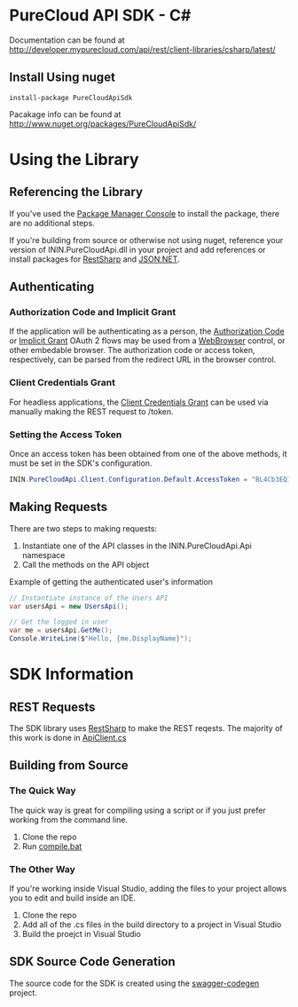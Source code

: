# PureCloud API SDK - C&#35;
Documentation can be found at http://developer.mypurecloud.com/api/rest/client-libraries/csharp/latest/

## Install Using nuget

```
install-package PureCloudApiSdk
```

Pacakage info can be found at http://www.nuget.org/packages/PureCloudApiSdk/

# Using the Library

## Referencing the Library

If you've used the [Package Manager Console](https://docs.nuget.org/consume/package-manager-console) to install the package, there are no additional steps. 

If you're building from source or otherwise not using nuget, reference your version of ININ.PureCloudApi.dll in your project and add references or install packages for [RestSharp](http://www.nuget.org/packages/RestSharp/) and [JSON.NET](http://www.nuget.org/packages/Newtonsoft.Json/).

## Authenticating

### Authorization Code and Implicit Grant

If the application will be authenticating as a person, the [Authorization Code](http://developer.mypurecloud.com/api/rest/authorization/use-authorization-code.html) or [Implicit Grant](http://developer.mypurecloud.com/api/rest/authorization/use-implicit-grant.html) OAuth 2 flows may be used from a [WebBrowser](https://msdn.microsoft.com/en-us/library/2te2y1x6.aspx) control, or other embedable browser. The authorization code or access token, respectively, can be parsed from the redirect URL in the browser control.

### Client Credentials Grant

For headless applications, the [Client Credentials Grant](http://developer.mypurecloud.com/api/rest/authorization/use-client-credentials.html) can be used via manually making the REST request to /token. 

### Setting the Access Token

Once an access token has been obtained from one of the above methods, it must be set in the SDK's configuration.

``` csharp
ININ.PureCloudApi.Client.Configuration.Default.AccessToken = "BL4Cb3EQIQFlqIItaj-zf5eIhAiP96zkucEuOI1g54dKQImd24P99ojbFHtpgUTJdRIkuUYfXMy0afEnZcWnEQ";
```

## Making Requests

There are two steps to making requests:
1. Instantiate one of the API classes in the ININ.PureCloudApi.Api namespace
2. Call the methods on the API object

Example of getting the authenticated user's information
``` csharp
// Instantiate instance of the Users API
var usersApi = new UsersApi();

// Get the logged in user
var me = usersApi.GetMe();
Console.WriteLine($"Hello, {me.DisplayName}");
```

# SDK Information

## REST Requests

The SDK library uses [RestSharp](http://restsharp.org/) to make the REST reqests. The majority of this work is done in [ApiClient.cs](https://github.com/MyPureCloud/purecloud_api_sdk_csharp/blob/master/build/src/main/csharp/ININ/PureCloudApi/Client/ApiClient.cs)

## Building from Source

### The Quick Way

The quick way is great for compiling using a script or if you just prefer working from the command line.

1. Clone the repo
2. Run [compile.bat](https://github.com/MyPureCloud/purecloud_api_sdk_csharp/blob/master/build/compile.bat)

### The Other Way

If you're working inside Visual Studio, adding the files to your project allows you to edit and build inside an IDE.

1. Clone the repo
2. Add all of the .cs files in the build directory to a project in Visual Studio
3. Build the proejct in Visual Studio

## SDK Source Code Generation

The source code for the SDK is created using the [swagger-codegen](https://github.com/MyPureCloud/swagger-codegen) project.
